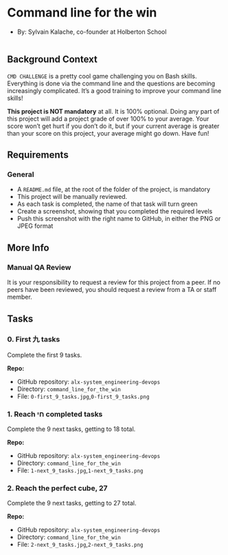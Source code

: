 
Command line for the win
========================

-  By: Sylvain Kalache, co-founder at Holberton School


<img src="https://s3.amazonaws.com/intranet-projects-files/holbertonschool-sysadmin_devops/324/06AChAO.png" alt="" loading="lazy" style="">

Background Context
------------------

`CMD CHALLENGE` is a pretty cool game challenging you on Bash skills. Everything is done via the command line and the questions are becoming increasingly complicated. It’s a good training to improve your command line skills!

**This project is NOT mandatory** at all. It is 100% optional. Doing any part of this project will add a project grade of over 100% to your average. Your score won’t get hurt if you don’t do it, but if your current average is greater than your score on this project, your average might go down. Have fun!



Requirements
------------

### General
-  A `README.md` file, at the root of the folder of the project, is mandatory
-  This project will be manually reviewed.
-  As each task is completed, the name of that task will turn green
-  Create a screenshot, showing that you completed the required levels
-  Push this screenshot with the right name to GitHub, in either the PNG or JPEG format


More Info
---------

### Manual QA Review
It is your responsibility to request a review for this project from a peer. If no peers have been reviewed, you should request a review from a TA or staff member.




Tasks
-----

### 0\. First 九 tasks
Complete the first 9 tasks.

**Repo:**
-  GitHub repository: `alx-system_engineering-devops`
-  Directory: `command_line_for_the_win`
-  File: `0-first_9_tasks.jpg`,`0-first_9_tasks.png`



### 1\. Reach חי completed tasks
Complete the 9 next tasks, getting to 18 total.

**Repo:**
-  GitHub repository: `alx-system_engineering-devops`
-  Directory: `command_line_for_the_win`
-  File: `1-next_9_tasks.jpg`,`1-next_9_tasks.png`



### 2\. Reach the perfect cube, 27
Complete the 9 next tasks, getting to 27 total.

**Repo:**
-  GitHub repository: `alx-system_engineering-devops`
-  Directory: `command_line_for_the_win`
-  File: `2-next_9_tasks.jpg`,`2-next_9_tasks.png`
